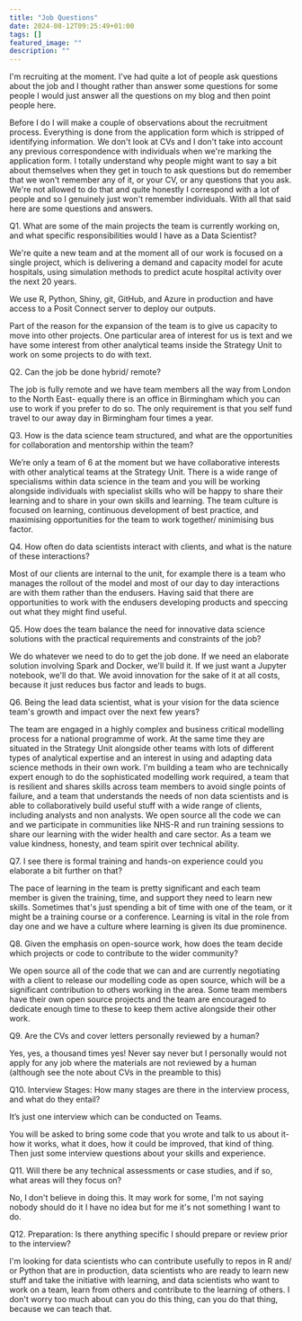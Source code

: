 ```yaml
---
title: "Job Questions"
date: 2024-08-12T09:25:49+01:00
tags: []
featured_image: ""
description: ""
---
```


I'm recruiting at the moment. I've had quite a lot of people ask questions about the job and I thought rather than answer some questions for some people I would just answer all the questions on my blog and then point people here. 

Before I do I will make a couple of observations about the recruitment process. Everything is done from the application form which is stripped of identifying information. We don't look at CVs and I don't take into account any previous correspondence with individuals when we're marking the application form. I totally understand why people might want to say a bit about themselves when they get in touch to ask questions but do remember that we won't remember any of it, or your CV, or any questions that you ask. We're not allowed to do that and quite honestly I correspond with a lot of people and so I genuinely just won't remember individuals. With all that said here are some questions and answers.

Q1. What are some of the main projects the team is currently working on, and what specific responsibilities would I have as a Data Scientist?

We're quite a new team and at the moment all of our work is focused on a single project, which is delivering a demand and capacity model for acute hospitals, using simulation methods to predict acute hospital activity over the next 20 years.

We use R, Python, Shiny, git, GitHub, and Azure in production and have access to a Posit Connect server to deploy our outputs.

Part of the reason for the expansion of the team is to give us capacity to move into other projects. One particular area of interest for us is text and we have some interest from other analytical teams inside the Strategy Unit to work on some projects to do with text.

Q2. Can the job be done hybrid/ remote?

The job is fully remote and we have team members all the way from London to the North East- equally there is an office in Birmingham which you can use to work if you prefer to do so. The only requirement is that you self fund travel to our away day in Birmingham four times a year.

Q3. How is the data science team structured, and what are the opportunities for collaboration and mentorship within the team?

We’re only a team of 6 at the moment but we have collaborative interests with other analytical teams at the Strategy Unit. There is a wide range of specialisms within data science in the team and you will be working alongside individuals with specialist skills who will be happy to share their learning and to share in your own skills and learning. The team culture is focused on learning, continuous development of best practice, and maximising opportunities for the team to work together/ minimising bus factor.

Q4. How often do data scientists interact with clients, and what is the nature of these interactions?

Most of our clients are internal to the unit, for example there is a team who manages the rollout of the model and most of our day to day interactions are with them rather than the endusers. Having said that there are opportunities to work with the endusers developing products and speccing out what they might find useful.

Q5. How does the team balance the need for innovative data science solutions with the practical requirements and constraints of the job?

We do whatever we need to do to get the job done. If we need an elaborate solution involving Spark and Docker, we'll build it. If we just want a Jupyter notebook, we'll do that. We avoid innovation for the sake of it at all costs, because it just reduces bus factor and leads to bugs.

Q6. Being the lead data scientist, what is your vision for the data science team's growth and impact over the next few years?

The team are engaged in a highly complex and business critical modelling process for a national programme of work. At the same time they are situated in the Strategy Unit alongside other teams with lots of different types of analytical expertise and an interest in using and adapting data science methods in their own work. I'm building a team who are technically expert enough to do the sophisticated modelling work required, a team that is resilient and shares skills across team members to avoid single points of failure, and a team that understands the needs of non data scientists and is able to collaboratively build useful stuff with a wide range of clients, including analysts and non analysts. We open source all the code we can and we participate in communities like NHS-R and run training sessions to share our learning with the wider health and care sector. As a team we value kindness, honesty, and team spirit over technical ability.

Q7. I see there is formal training and hands-on experience could you elaborate a bit further on that?

The pace of learning in the team is pretty significant and each team member is given the training, time, and support they need to learn new skills. Sometimes that's just spending a bit of time with one of the team, or it might be a training course or a conference. Learning is vital in the role from day one and we have a culture where learning is given its due prominence.

Q8. Given the emphasis on open-source work, how does the team decide which projects or code to contribute to the wider community?

We open source all of the code that we can and are currently negotiating with a client to release our modelling code as open source, which will be a significant contribution to others working in the area. Some team members have their own open source projects and the team are encouraged to dedicate enough time to these to keep them active alongside their other work.

Q9. Are the CVs and cover letters personally reviewed by a human?

Yes, yes, a thousand times yes! Never say never but I personally would not apply for any job where the materials are not reviewed by a human (although see the note about CVs in the preamble to this)

Q10. Interview Stages: How many stages are there in the interview process, and what do they entail?

It’s just one interview which can be conducted on Teams.

You will be asked to bring some code that you wrote and talk to us about it- how it works, what it does, how it could be improved, that kind of thing. Then just some interview questions about your skills and experience.

Q11. Will there be any technical assessments or case studies, and if so, what areas will they focus on?

No, I don't believe in doing this. It may work for some, I'm not saying nobody should do it I have no idea but for me it's not something I want to do.

Q12.	Preparation: Is there anything specific I should prepare or review prior to the interview?

I'm looking for data scientists who can contribute usefully to repos in R and/ or Python that are in production, data scientists who are ready to learn new stuff and take the initiative with learning, and data scientists who want to work on a team, learn from others and contribute to the learning of others. I don't worry too much about can you do this thing, can you do that thing, because we can teach that.